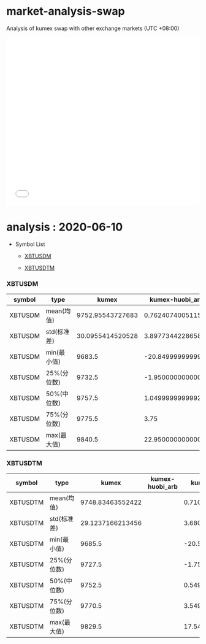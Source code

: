 # market-analysis-swap
Analysis of kumex swap with other exchange markets (UTC +08:00)

<iframe width="100%" height="440" src="./data.html" frameborder="no" border="0" scrolling="no"></iframe>

# analysis : 2020-06-10
* Symbol List

  * [XBTUSDM](#xbtusdm)

  * [XBTUSDTM](#xbtusdtm)


### XBTUSDM

symbol|type|kumex|kumex-huobi_arb|kumex-okex_arb
---|---|---|---|---
XBTUSDM | mean(均值) | 9752.95543727683 | 0.76240740051155 | -2.39974072724432
XBTUSDM | std(标准差) | 30.0955414520528 | 3.8977344228658 | 3.7184960551242
XBTUSDM | min(最小值) | 9683.5 | -20.8499999999985 | -24.3999999999996
XBTUSDM | 25%(分位数) | 9732.5 | -1.95000000000073 | -4.45000000000073
XBTUSDM | 50%(中位数) | 9757.5 | 1.04999999999927 | -1.65000000000146
XBTUSDM | 75%(分位数) | 9775.5 | 3.75 | 0.25
XBTUSDM | max(最大值) | 9840.5 | 22.9500000000007 | 16.9500000000007


### XBTUSDTM

symbol|type|kumex|kumex-huobi_arb|kumex-okex_arb
---|---|---|---|---
XBTUSDTM | mean(均值) | 9748.83463552422 |  | 0.710177284334546
XBTUSDTM | std(标准差) | 29.1237166213456 |  | 3.68054197183325
XBTUSDTM | min(最小值) | 9685.5 |  | -20.5499999999993
XBTUSDTM | 25%(分位数) | 9727.5 |  | -1.75
XBTUSDTM | 50%(中位数) | 9752.5 |  | 0.549999999999272
XBTUSDTM | 75%(分位数) | 9770.5 |  | 3.54999999999927
XBTUSDTM | max(最大值) | 9829.5 |  | 17.5499999999993


